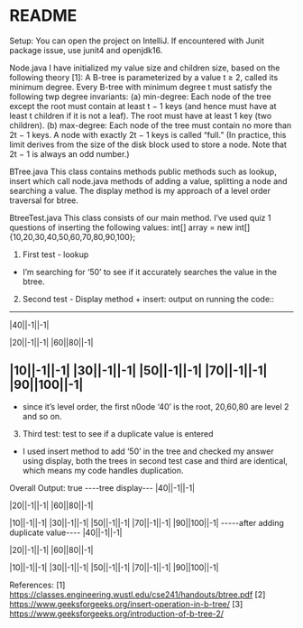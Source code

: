 # README
Setup:
You can open the project on IntelliJ. If encountered with Junit package issue, use junit4 and openjdk16. 

Node.java
I have initialized my value size and children size, based on the following theory [1]: 
A B-tree is parameterized by a value t ≥ 2, called its minimum degree. Every B-tree with minimum
degree t must satisfy the following twp degree invariants:
(a) min-degree: Each node of the tree except the root must contain at least t − 1 keys (and hence
must have at least t children if it is not a leaf). The root must have at least 1 key (two children).
(b) max-degree: Each node of the tree must contain no more than 2t − 1 keys. A node with exactly
2t − 1 keys is called “full.” (In practice, this limit derives from the size of the disk block used to
store a node. Note that 2t − 1 is always an odd number.)

BTree.java
This class contains methods public methods such as lookup, insert which call node.java methods of adding a value, splitting a node and searching a value.
The display method is my approach of a level order traversal for btree. 

BtreeTest.java
This class consists of our main method. I’ve used quiz 1 questions of inserting the following values:
int[] array = new int[]{10,20,30,40,50,60,70,80,90,100};
1. First test - lookup
- I’m searching for ‘50’ to see if it accurately searches the value in the btree. 
2. Second test - Display method + insert:
output on running the code::
-------
|40||-1||-1|

|20||-1||-1|
|60||80||-1|

|10||-1||-1|
|30||-1||-1|
|50||-1||-1|
|70||-1||-1|
|90||100||-1|
---
- since it’s level order, the first n0ode ‘40’ is the root, 20,60,80 are level 2 and so on. 

3. Third test: test to see if  a duplicate value is entered
- I used insert method to add ‘50’ in the tree and checked my answer using display, both the trees in second test case and third are identical, which means my code handles duplication. 


Overall Output: 
true
----tree display---
|40||-1||-1|

|20||-1||-1|
|60||80||-1|

|10||-1||-1|
|30||-1||-1|
|50||-1||-1|
|70||-1||-1|
|90||100||-1|
-----after adding duplicate value----
|40||-1||-1|

|20||-1||-1|
|60||80||-1|

|10||-1||-1|
|30||-1||-1|
|50||-1||-1|
|70||-1||-1|
|90||100||-1|

References:
[1] https://classes.engineering.wustl.edu/cse241/handouts/btree.pdf
[2] https://www.geeksforgeeks.org/insert-operation-in-b-tree/
[3] https://www.geeksforgeeks.org/introduction-of-b-tree-2/


